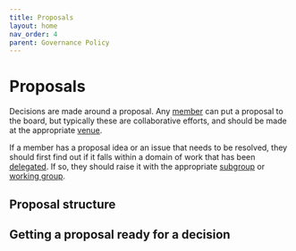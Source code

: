 ```yaml
---
title: Proposals
layout: home
nav_order: 4
parent: Governance Policy
---
```


# Proposals

Decisions are made around a proposal. Any [member](membership) can put a proposal to the board, but typically these are collaborative efforts, and should be made at the appropriate [venue](directorsmeetings).

If a member has a proposal idea or an issue that needs to be resolved, they should first find out if it falls within a domain of work that has been [delegated](delegation). If so, they should raise it with the appropriate [subgroup](delegation#subgroups) or [working group](delegation#working-groups).

## Proposal structure

## Getting a proposal ready for a decision
